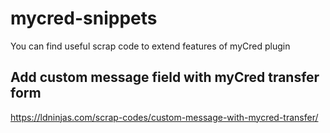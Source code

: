 # mycred-snippets
You can find useful scrap code to extend features of myCred plugin

## Add custom message field with myCred transfer form
https://ldninjas.com/scrap-codes/custom-message-with-mycred-transfer/
